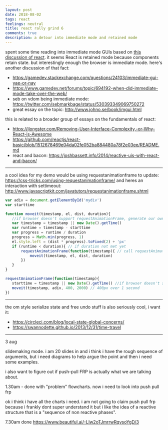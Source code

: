 ```yaml
---
layout: post
date: 2018-08-02
tags: react
feelings: neutral
title: react rally grind 6
comments: true
description: a detour into immediate mode and retained mode
---
```


spent some time reading into immediate mode GUIs based on [this discussion of react](https://games.greggman.com/game/react-and-redux-are-a-joke-right/). it seems React is retained mode because components retain state. but interestingly enough the browser is immediate mode. here's another discussion of that fact:

- https://gamedev.stackexchange.com/questions/24103/immediate-gui-yae-or-nay 
- https://www.gamedev.net/forums/topic/694192-when-did-immediate-mode-take-over-the-web/
- seb on vdom being immediate mode: https://twitter.com/sebmarkbage/status/530393349069750272
- great essay on the topic: http://www.johno.se/book/imgui.html

this is related to a broader group of essays on the fundamentals of react:

- https://jlongster.com/Removing-User-Interface-Complexity,-or-Why-React-is-Awesome
- https://github.com/reactjs/react-basic/blob/1512678469e04da02fe052ba884480a78f2e03ee/README.md
- react and bacon: https://joshbassett.info/2014/reactive-uis-with-react-and-bacon/

---

a cool idea for my demo would be using requestanimationframe to update: https://css-tricks.com/using-requestanimationframe/
 and heres an interaction with settimeout: http://www.javascriptkit.com/javatutors/requestanimationframe.shtml
 
 
 ```js
 var adiv = document.getElementById('mydiv')
var starttime
 
function moveit(timestamp, el, dist, duration){
    //if browser doesn't support requestAnimationFrame, generate our own timestamp using Date:
    var timestamp = timestamp || new Date().getTime()
    var runtime = timestamp - starttime
    var progress = runtime / duration
    progress = Math.min(progress, 1)
    el.style.left = (dist * progress).toFixed(2) + 'px'
    if (runtime < duration){ // if duration not met yet
        requestAnimationFrame(function(timestamp){ // call requestAnimationFrame again with parameters
            moveit(timestamp, el, dist, duration)
        })
    }
}
 
requestAnimationFrame(function(timestamp){
    starttime = timestamp || new Date().getTime() //if browser doesn't support requestAnimationFrame, generate our own timestamp using Date
    moveit(timestamp, adiv, 400, 2000) // 400px over 1 second
})
```


---

the om style serialize state and free undo stuff is also seriously cool, i want it:

- https://circleci.com/blog/local-state-global-concerns/
- https://swannodette.github.io/2013/12/31/time-travel

---

3 aug

slidemaking mode. i am 20 slides in and i think i have the rough sequence of arguments, but i need diagrams to help argue the point and then i need some examples.

i also want to figure out if push-pull FRP is actually what we are talking about.

1.30am - done with "problem" flowcharts. now i need to look into push pull frp

ok i think i have all the charts i need. i am not going to claim push pull frp because i frankly dont super understand it but i like the idea of a reactive structure that is a "sequence of non reactive phases".

7.30am done https://www.beautiful.ai/-LIw2oTJmrrwRqvsoYgD/3
